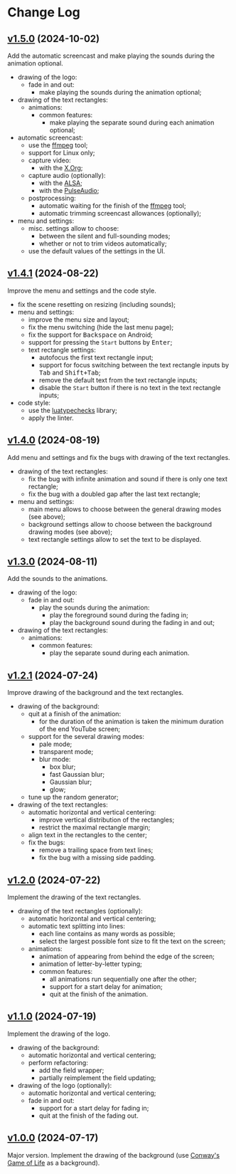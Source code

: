 # Change Log

## [v1.5.0](https://github.com/thewizardplusplus/wizard-intro/tree/v1.5.0) (2024-10-02)

Add the automatic screencast and make playing the sounds during the animation optional.

- drawing of the logo:
  - fade in and out:
    - make playing the sounds during the animation optional;
- drawing of the text rectangles:
  - animations:
    - common features:
      - make playing the separate sound during each animation optional;
- automatic screencast:
  - use the [ffmpeg](https://www.ffmpeg.org/) tool;
  - support for Linux only;
  - capture video:
    - with the [X.Org](https://www.x.org/);
  - capture audio (optionally):
    - with the [ALSA](https://www.alsa-project.org/);
    - with the [PulseAudio](https://www.freedesktop.org/wiki/Software/PulseAudio/);
  - postprocessing:
    - automatic waiting for the finish of the [ffmpeg](https://www.ffmpeg.org/) tool;
    - automatic trimming screencast allowances (optionally);
- menu and settings:
  - misc. settings allow to choose:
    - between the silent and full-sounding modes;
    - whether or not to trim videos automatically;
  - use the default values of the settings in the UI.

## [v1.4.1](https://github.com/thewizardplusplus/wizard-intro/tree/v1.4.1) (2024-08-22)

Improve the menu and settings and the code style.

- fix the scene resetting on resizing (including sounds);
- menu and settings:
  - improve the menu size and layout;
  - fix the menu switching (hide the last menu page);
  - fix the support for <kbd>Backspace</kbd> on Android;
  - support for pressing the `Start` buttons by <kbd>Enter</kbd>;
  - text rectangle settings:
    - autofocus the first text rectangle input;
    - support for focus switching between the text rectangle inputs by <kbd>Tab</kbd> and <kbd>Shift+Tab</kbd>;
    - remove the default text from the text rectangle inputs;
    - disable the `Start` button if there is no text in the text rectangle inputs;
- code style:
  - use the [luatypechecks](https://github.com/thewizardplusplus/luatypechecks) library;
  - apply the linter.

## [v1.4.0](https://github.com/thewizardplusplus/wizard-intro/tree/v1.4.0) (2024-08-19)

Add menu and settings and fix the bugs with drawing of the text rectangles.

- drawing of the text rectangles:
  - fix the bug with infinite animation and sound if there is only one text rectangle;
  - fix the bug with a doubled gap after the last text rectangle;
- menu and settings:
  - main menu allows to choose between the general drawing modes (see above);
  - background settings allow to choose between the background drawing modes (see above);
  - text rectangle settings allow to set the text to be displayed.

## [v1.3.0](https://github.com/thewizardplusplus/wizard-intro/tree/v1.3.0) (2024-08-11)

Add the sounds to the animations.

- drawing of the logo:
  - fade in and out:
    - play the sounds during the animation:
      - play the foreground sound during the fading in;
      - play the background sound during the fading in and out;
- drawing of the text rectangles:
  - animations:
    - common features:
      - play the separate sound during each animation.

## [v1.2.1](https://github.com/thewizardplusplus/wizard-intro/tree/v1.2.1) (2024-07-24)

Improve drawing of the background and the text rectangles.

- drawing of the background:
  - quit at a finish of the animation:
    - for the duration of the animation is taken the minimum duration of the end YouTube screen;
  - support for the several drawing modes:
    - pale mode;
    - transparent mode;
    - blur mode:
      - box blur;
      - fast Gaussian blur;
      - Gaussian blur;
      - glow;
  - tune up the random generator;
- drawing of the text rectangles:
  - automatic horizontal and vertical centering:
    - improve vertical distribution of the rectangles;
    - restrict the maximal rectangle margin;
  - align text in the rectangles to the center;
  - fix the bugs:
    - remove a trailing space from text lines;
    - fix the bug with a missing side padding.

## [v1.2.0](https://github.com/thewizardplusplus/wizard-intro/tree/v1.2.0) (2024-07-22)

Implement the drawing of the text rectangles.

- drawing of the text rectangles (optionally):
  - automatic horizontal and vertical centering;
  - automatic text splitting into lines:
    - each line contains as many words as possible;
    - select the largest possible font size to fit the text on the screen;
  - animations:
    - animation of appearing from behind the edge of the screen;
    - animation of letter-by-letter typing;
    - common features:
      - all animations run sequentially one after the other;
      - support for a start delay for animation;
      - quit at the finish of the animation.

## [v1.1.0](https://github.com/thewizardplusplus/wizard-intro/tree/v1.1.0) (2024-07-19)

Implement the drawing of the logo.

- drawing of the background:
  - automatic horizontal and vertical centering;
  - perform refactoring:
    - add the field wrapper;
    - partially reimplement the field updating;
- drawing of the logo (optionally):
  - automatic horizontal and vertical centering;
  - fade in and out:
    - support for a start delay for fading in;
    - quit at the finish of the fading out.

## [v1.0.0](https://github.com/thewizardplusplus/wizard-intro/tree/v1.0.0) (2024-07-17)

Major version. Implement the drawing of the background (use [Conway's Game of Life](https://en.wikipedia.org/wiki/Conway's_Game_of_Life) as a background).
